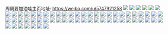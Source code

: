 周周要加油哇主页地址: https://weibo.com/u/5747921258 
![](https://wx4.sinaimg.cn/mw2000/006gZGTogy1h93xzkes9mj31400u0wq5.jpg) 
![](https://wx4.sinaimg.cn/mw2000/006gZGTogy1h93y7c8x03j30u01guqd6.jpg) 
![](https://wx4.sinaimg.cn/mw2000/006gZGTogy1h93xzhbhcwj30u0140qdg.jpg) 
![](https://wx4.sinaimg.cn/mw2000/006gZGTogy1h93xzi27kuj30u0140qdn.jpg) 
![](https://wx4.sinaimg.cn/mw2000/006gZGTogy1h93xzivk7gj30u0140woz.jpg) 
![](https://wx4.sinaimg.cn/mw2000/006gZGTogy1h93xzjpgk3j30u0140alc.jpg) 
![](https://wx4.sinaimg.cn/mw2000/006gZGTogy1h92lkrqoduj31400u0wkh.jpg) 
![](https://wx4.sinaimg.cn/mw2000/006gZGTogy1h92lkpcqcuj315m0u0wl3.jpg) 
![](https://wx4.sinaimg.cn/mw2000/006gZGTogy1h9095maplaj31400u0tgn.jpg) 
![](https://wx4.sinaimg.cn/mw2000/006gZGTogy1h9095mze9qj31400u0dnz.jpg) 
![](https://wx4.sinaimg.cn/mw2000/006gZGTogy1h9095nmfdxj31400u0k01.jpg) 
![](https://wx4.sinaimg.cn/mw2000/006gZGTogy1h9095p18y0j31400u0tpc.jpg) 
![](https://wx4.sinaimg.cn/mw2000/006gZGTogy1h9095llw9gj315s0u0wp9.jpg) 
![](https://wx4.sinaimg.cn/mw2000/006gZGTogy1h9095pjzdvj31230u0q8k.jpg) 
![](https://wx4.sinaimg.cn/mw2000/006gZGTogy1h9095qcha7j31400u0182.jpg) 
![](https://wx4.sinaimg.cn/mw2000/006gZGTogy1h9095r8c3fj31400u0k86.jpg) 
![](https://wx4.sinaimg.cn/mw2000/006gZGTogy1h9095ryaa4j30yr0u07h0.jpg) 
![](https://wx4.sinaimg.cn/mw2000/006gZGToly1h8gnd1l58yj31400u0qbx.jpg) 
![](https://wx4.sinaimg.cn/mw2000/006gZGToly1h8gnd2j3p9j31410u014q.jpg) 
![](https://wx4.sinaimg.cn/mw2000/006gZGToly1h8gnd2xptyj30u013o41d.jpg) 
![](https://wx4.sinaimg.cn/mw2000/006gZGToly1h8gnd0vl6bj30r016n45b.jpg) 
![](https://wx4.sinaimg.cn/mw2000/006gZGToly1h8apb6h5ksj30we0o8dkn.jpg) 
![](https://wx4.sinaimg.cn/mw2000/006gZGToly1h879akc8jlj30j60j6q3r.jpg) 
![](https://wx4.sinaimg.cn/mw2000/006gZGToly1h82ta9pm2nj30u0140dlv.jpg) 
![](https://wx4.sinaimg.cn/mw2000/006gZGToly1h82tbismpdj30u0127dlb.jpg) 
![](https://wx4.sinaimg.cn/mw2000/006gZGToly1h82t37gaavj31400u0jxx.jpg) 
![](https://wx4.sinaimg.cn/mw2000/006gZGToly1h82t35yuivj31400u0788.jpg) 
![](https://wx4.sinaimg.cn/mw2000/006gZGToly1h82t3amfsxj31400u046w.jpg) 
![](https://wx4.sinaimg.cn/mw2000/006gZGToly1h82t38yneaj31400u0jwj.jpg) 
![](https://wx4.sinaimg.cn/mw2000/006gZGToly1h82t3dsts4j31400u0k0x.jpg) 
![](https://wx4.sinaimg.cn/mw2000/006gZGToly1h82t3j6g54j31400u04ax.jpg) 
![](https://wx4.sinaimg.cn/mw2000/006gZGToly1h82t3kvpwzj31400u0wkg.jpg) 
![](https://wx4.sinaimg.cn/mw2000/006gZGToly1h7wdjphvmsj31a50u0jza.jpg) 
![](https://wx4.sinaimg.cn/mw2000/006gZGToly1h7t5741p5dj30tz0tzq8j.jpg) 
![](https://wx4.sinaimg.cn/mw2000/006gZGToly1h7oshotzsvj30tv0az3z6.jpg) 
![](https://wx4.sinaimg.cn/mw2000/006gZGToly1h7gisb771vj30rx11gwjd.jpg) 
![](https://wx4.sinaimg.cn/mw2000/006gZGToly1h7gisbhh9jj30sn16ywix.jpg) 
![](https://wx4.sinaimg.cn/mw2000/006gZGToly1h74rdlwieij30u0140gtw.jpg) 
![](https://wx4.sinaimg.cn/mw2000/006gZGToly1h74rdm6xknj30u0140qbg.jpg) 
![](https://wx4.sinaimg.cn/mw2000/006gZGToly1h74rdmo7l4j30u0140td9.jpg) 
![](https://wx4.sinaimg.cn/mw2000/006gZGToly1h74rdlkwjlj30u0140aed.jpg) 
![](https://wx4.sinaimg.cn/mw2000/006gZGToly1h6xp6p75nnj30u00u0q5h.jpg) 
![](https://wx4.sinaimg.cn/mw2000/006gZGToly1h6vaq9i9uqj30u0140whu.jpg) 
![](https://wx4.sinaimg.cn/mw2000/006gZGToly1h6vaqa2zj3j30u0140td6.jpg) 
![](https://wx4.sinaimg.cn/mw2000/006gZGToly1h6vaqaqekcj30u0140n6t.jpg) 
![](https://wx4.sinaimg.cn/mw2000/006gZGToly1h4dtf96h9fj30go0gojso.jpg) 
![](https://wx4.sinaimg.cn/mw2000/006gZGToly1h3ke5zrrbpj32801o04qp.jpg) 
![](https://wx4.sinaimg.cn/mw2000/006gZGToly1h3ke60p4mlj32801o07wh.jpg) 
![](https://wx4.sinaimg.cn/mw2000/006gZGToly1h2qwbz2k1tj33402c04qq.jpg) 
![](https://wx4.sinaimg.cn/mw2000/006gZGToly1h2qwc02x5vj33402c0kjl.jpg) 
![](https://wx4.sinaimg.cn/mw2000/006gZGToly1h1l2wlzi43j30u0140k6b.jpg) 
![](https://wx4.sinaimg.cn/mw2000/006gZGToly1h1l2wmlc7nj30tw0spwmv.jpg) 
![](https://wx4.sinaimg.cn/mw2000/006gZGToly1h1l2wn5z0xj30u00u0wmd.jpg) 
![](https://wx4.sinaimg.cn/mw2000/006gZGToly1h1l2wq6jxsj30u00u0qet.jpg) 
![](https://wx4.sinaimg.cn/mw2000/006gZGToly1h1l2wr9vr4j30u0140k5u.jpg) 
![](https://wx4.sinaimg.cn/mw2000/006gZGToly1h1l2xdhlimj31400u0gv4.jpg) 
![](https://wx4.sinaimg.cn/mw2000/006gZGToly1gsorx1ny5jj31401o2kib.jpg) 
![](https://wx4.sinaimg.cn/mw2000/006gZGToly1gsorwygknej31402yt4qp.jpg) 
![](https://wx4.sinaimg.cn/mw2000/006gZGToly1gsorx0t8xqj31402ythdt.jpg) 
![](https://wx4.sinaimg.cn/mw2000/006gZGToly1gp2x0k6cy1j30u0140ads.jpg) 
![](https://wx4.sinaimg.cn/mw2000/006gZGToly1gp2x1lizmcj30u00u0dil.jpg) 
![](https://wx4.sinaimg.cn/mw2000/006gZGToly1gp2x0l3gn4j30u0140wh8.jpg) 
![](https://wx4.sinaimg.cn/mw2000/006gZGToly1ghg1gl4gfjj33kg2og1l1.jpg) 
